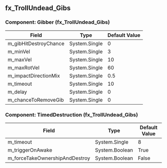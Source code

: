 ## fx_TrollUndead_Gibs

### Component: Gibber (fx_TrollUndead_Gibs)

|Field|Type|Default Value|
|-----|----|-------------|
|m_gibHitDestroyChance|System.Single|0|
|m_minVel|System.Single|3|
|m_maxVel|System.Single|10|
|m_maxRotVel|System.Single|60|
|m_impactDirectionMix|System.Single|0.5|
|m_timeout|System.Single|10|
|m_delay|System.Single|0|
|m_chanceToRemoveGib|System.Single|0|

### Component: TimedDestruction (fx_TrollUndead_Gibs)

|Field|Type|Default Value|
|-----|----|-------------|
|m_timeout|System.Single|8|
|m_triggerOnAwake|System.Boolean|True|
|m_forceTakeOwnershipAndDestroy|System.Boolean|False|

